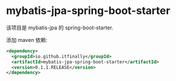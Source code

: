 # mybatis-jpa-spring-boot-starter

该项目是 mybatis-jpa 的 spring-boot-starter.

添加 maven 依赖:

```xml
<dependency>
  <groupId>io.github.itfinally</groupId>
  <artifactId>mybatis-jpa-spring-boot-starter</artifactId>
  <version>0.1.1.RELEASE</version>
</dependency>
```





